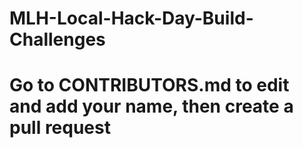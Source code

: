 # MLH-Local-Hack-Day-Build-Challenges
# Go to CONTRIBUTORS.md to edit and add your name, then create a pull request
